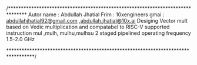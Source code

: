 /*******************************************************************************
  Autor name : Abdullah Jhatial
  Frim       : 10xengineers
  gmai       : abdullahjhatial92@gmail.com   ,abdullah.jhatial@10x.ai
  Desiging Vector mult based on  Vedic multiplication   and compatabel to RISC-V 
  supported instruction mul ,mulh, mulhu,mulhsu
  2 staged pipelined 
  operating frequency 1.5-2.0 GHz
    
  




**********************************************************************************/
